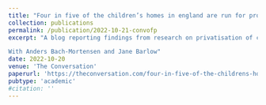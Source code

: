 ```yaml
---
title: "Four in five of the children’s homes in england are run for profit – here’s why that is a problem."
collection: publications
permalink: /publication/2022-10-21-convofp
excerpt: "A blog reporting findings from research on privatisation of childrens social care  <br> <br> 

With Anders Bach-Mortensen and Jane Barlow"
date: 2022-10-20
venue: 'The Conversation'
paperurl: 'https://theconversation.com/four-in-five-of-the-childrens-homes-in-england-are-run-for-profit-heres-why-that-is-a-problem-194399'
pubtype: 'academic'
#citation: ''
---
```

